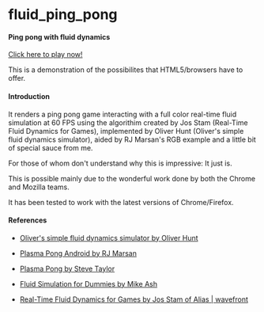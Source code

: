 fluid_ping_pong
===============

#### Ping pong with fluid dynamics ####

[Click here to play now!](http://anirudhjoshi.github.com/fluid_ping_pong/)

This is a demonstration of the possibilites that HTML5/browsers have to offer.

#### Introduction ####

It renders a ping pong game interacting with a full color real-time fluid simulation at 60 FPS using the algorithim created by Jos Stam (Real-Time Fluid Dynamics for Games), implemented by Oliver Hunt (Oliver's simple fluid dynamics simulator), aided by RJ Marsan's RGB example and a little bit of special sauce from me.

For those of whom don't understand why this is impressive: It just is.

This is possible mainly due to the wonderful work done by both the Chrome and Mozilla teams.

It has been tested to work with the latest versions of Chrome/Firefox.

#### References ####

* [Oliver's simple fluid dynamics simulator by Oliver Hunt](http://nerget.com/fluidSim/)

* [Plasma Pong Android by RJ Marsan](https://github.com/rjmarsan/PlasmaPongAndroid)

* [Plasma Pong by Steve Taylor](http://www.plasmapong.com/)

* [Fluid Simulation for Dummies by Mike Ash](http://mikeash.com/pyblog/fluid-simulation-for-dummies.html)

* [Real-Time Fluid Dynamics for Games by Jos Stam of Alias | wavefront](http://www.autodeskresearch.com/pdf/GDC03.pdf)